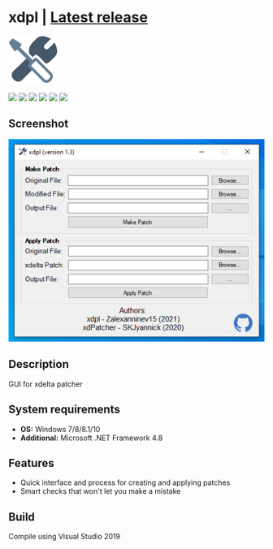 # xdpl | [Latest release](https://github.com/Zalexanninev15/xdpl/releases/latest)

![](https://github.com/Zalexanninev15/xdpl/blob/master/logo.png?raw=true)

[![](https://img.shields.io/badge/OS-Windows-informational?logo=windows)](https://github.com/Zalexanninev15/xdpl)
[![](https://img.shields.io/github/v/release/Zalexanninev15/xdpl)](https://github.com/Zalexanninev15/xdpl/releases/latest)
[![](https://img.shields.io/github/downloads/Zalexanninev15/xdpl/total.svg)](https://github.com/Zalexanninev15/xdpl/releases)
[![](https://img.shields.io/badge/license-GPLv3-green.svg)](LICENSE)
[![](https://img.shields.io/badge/donate-QIWI-FF8C00.svg)](https://qiwi.com/n/ZALEXANNINEV15)
[![](https://img.shields.io/badge/donate-YooMoney-8B3FFD.svg)](https://yoomoney.ru/to/410015106319420)

## Screenshot
![](https://github.com/Zalexanninev15/xdpl/blob/master/screenshot.png?raw=true)

## Description
GUI for xdelta patcher

## System requirements
* **OS:** Windows 7/8/8.1/10
* **Additional:** Microsoft .NET Framework 4.8

## Features

* Quick interface and process for creating and applying patches
* Smart checks that won't let you make a mistake

## Build
Compile using Visual Studio 2019
